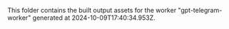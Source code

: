 This folder contains the built output assets for the worker "gpt-telegram-worker" generated at 2024-10-09T17:40:34.953Z.